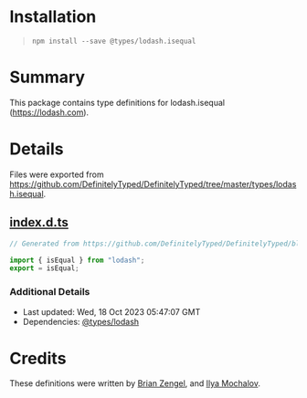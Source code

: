 # Installation
> `npm install --save @types/lodash.isequal`

# Summary
This package contains type definitions for lodash.isequal (https://lodash.com).

# Details
Files were exported from https://github.com/DefinitelyTyped/DefinitelyTyped/tree/master/types/lodash.isequal.
## [index.d.ts](https://github.com/DefinitelyTyped/DefinitelyTyped/tree/master/types/lodash.isequal/index.d.ts)
````ts
// Generated from https://github.com/DefinitelyTyped/DefinitelyTyped/blob/master/types/lodash/scripts/generate-modules.ts

import { isEqual } from "lodash";
export = isEqual;

````

### Additional Details
 * Last updated: Wed, 18 Oct 2023 05:47:07 GMT
 * Dependencies: [@types/lodash](https://npmjs.com/package/@types/lodash)

# Credits
These definitions were written by [Brian Zengel](https://github.com/bczengel), and [Ilya Mochalov](https://github.com/chrootsu).

